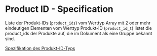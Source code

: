 # Product ID - Specification

Liste der Produkt-IDs (`product_ids`) vom Werttyp Array mit 2 oder mehr eindeutigen Elementen vom Werttyp Produkt-ID (`product_id_t`) listet die product_ids der Produkte auf, die im Dokument als eine Gruppe bekannt sind.

[Spezifikation des Produkt-ID-Typs](types/product_id-spec.de.md)
